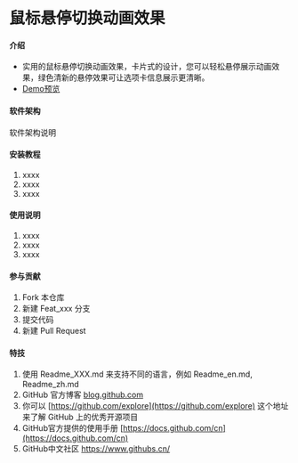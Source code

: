 # 鼠标悬停切换动画效果

#### 介绍

- 实用的鼠标悬停切换动画效果，卡片式的设计，您可以轻松悬停展示动画效果，绿色清新的悬停效果可让选项卡信息展示更清晰。
- [Demo预览](https://sunyctf.github.io/front-end-demos/css-effects/鼠标悬停切换动画效果/index.html)

#### 软件架构

软件架构说明


#### 安装教程

1.  xxxx
2.  xxxx
3.  xxxx

#### 使用说明

1.  xxxx
2.  xxxx
3.  xxxx

#### 参与贡献

1.  Fork 本仓库
2.  新建 Feat_xxx 分支
3.  提交代码
4.  新建 Pull Request


#### 特技

1.  使用 Readme\_XXX.md 来支持不同的语言，例如 Readme\_en.md, Readme\_zh.md
2.  GitHub 官方博客 [blog.github.com](https://github.blog)
3.  你可以 [https://github.com/explore](https://github.com/explore) 这个地址来了解 GitHub 上的优秀开源项目
4.  GitHub官方提供的使用手册 [https://docs.github.com/cn](https://docs.github.com/cn)
5.  GitHub中文社区 https://www.githubs.cn/